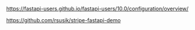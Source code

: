 https://fastapi-users.github.io/fastapi-users/10.0/configuration/overview/


https://github.com/rsusik/stripe-fastapi-demo